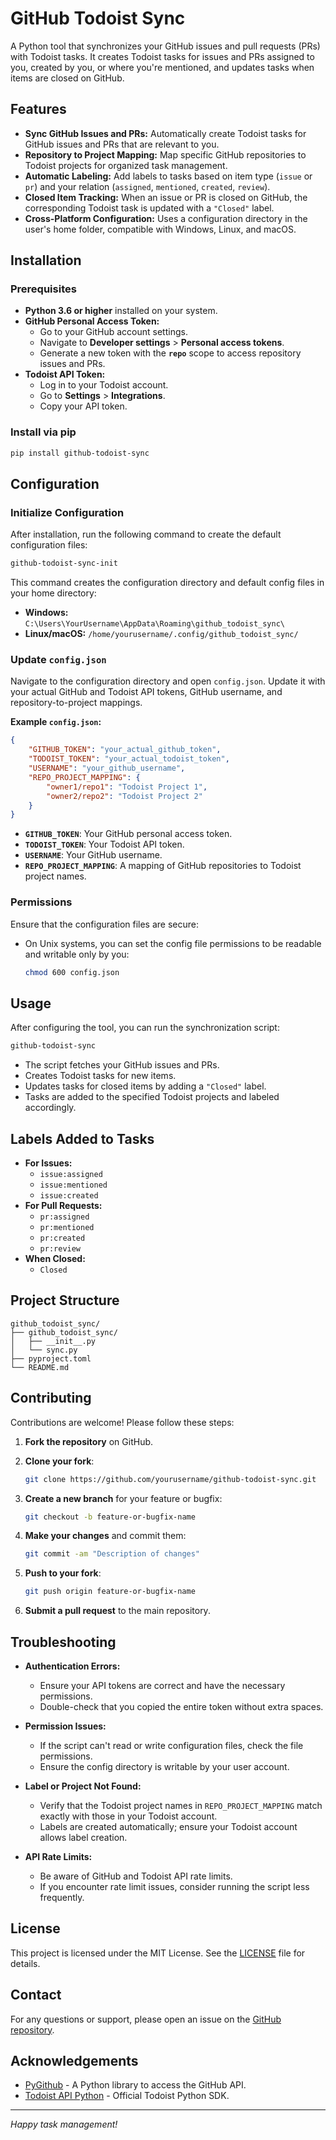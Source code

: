 # GitHub Todoist Sync

A Python tool that synchronizes your GitHub issues and pull requests (PRs) with Todoist tasks. It creates Todoist tasks for issues and PRs assigned to you, created by you, or where you're mentioned, and updates tasks when items are closed on GitHub.

## Features

- **Sync GitHub Issues and PRs:** Automatically create Todoist tasks for GitHub issues and PRs that are relevant to you.
- **Repository to Project Mapping:** Map specific GitHub repositories to Todoist projects for organized task management.
- **Automatic Labeling:** Add labels to tasks based on item type (`issue` or `pr`) and your relation (`assigned`, `mentioned`, `created`, `review`).
- **Closed Item Tracking:** When an issue or PR is closed on GitHub, the corresponding Todoist task is updated with a `"Closed"` label.
- **Cross-Platform Configuration:** Uses a configuration directory in the user's home folder, compatible with Windows, Linux, and macOS.

## Installation

### Prerequisites

- **Python 3.6 or higher** installed on your system.
- **GitHub Personal Access Token:**
  - Go to your GitHub account settings.
  - Navigate to **Developer settings** > **Personal access tokens**.
  - Generate a new token with the **`repo`** scope to access repository issues and PRs.
- **Todoist API Token:**
  - Log in to your Todoist account.
  - Go to **Settings** > **Integrations**.
  - Copy your API token.

### Install via pip

```bash
pip install github-todoist-sync
```

## Configuration

### Initialize Configuration

After installation, run the following command to create the default configuration files:

```bash
github-todoist-sync-init
```

This command creates the configuration directory and default config files in your home directory:

- **Windows:** `C:\Users\YourUsername\AppData\Roaming\github_todoist_sync\`
- **Linux/macOS:** `/home/yourusername/.config/github_todoist_sync/`

### Update `config.json`

Navigate to the configuration directory and open `config.json`. Update it with your actual GitHub and Todoist API tokens, GitHub username, and repository-to-project mappings.

**Example `config.json`:**

```json
{
    "GITHUB_TOKEN": "your_actual_github_token",
    "TODOIST_TOKEN": "your_actual_todoist_token",
    "USERNAME": "your_github_username",
    "REPO_PROJECT_MAPPING": {
        "owner1/repo1": "Todoist Project 1",
        "owner2/repo2": "Todoist Project 2"
    }
}
```

- **`GITHUB_TOKEN`**: Your GitHub personal access token.
- **`TODOIST_TOKEN`**: Your Todoist API token.
- **`USERNAME`**: Your GitHub username.
- **`REPO_PROJECT_MAPPING`**: A mapping of GitHub repositories to Todoist project names.

### Permissions

Ensure that the configuration files are secure:

- On Unix systems, you can set the config file permissions to be readable and writable only by you:

  ```bash
  chmod 600 config.json
  ```

## Usage

After configuring the tool, you can run the synchronization script:

```bash
github-todoist-sync
```

- The script fetches your GitHub issues and PRs.
- Creates Todoist tasks for new items.
- Updates tasks for closed items by adding a `"Closed"` label.
- Tasks are added to the specified Todoist projects and labeled accordingly.

## Labels Added to Tasks

- **For Issues:**
  - `issue:assigned`
  - `issue:mentioned`
  - `issue:created`
- **For Pull Requests:**
  - `pr:assigned`
  - `pr:mentioned`
  - `pr:created`
  - `pr:review`
- **When Closed:**
  - `Closed`

## Project Structure

```
github_todoist_sync/
├── github_todoist_sync/
│   ├── __init__.py
│   └── sync.py
├── pyproject.toml
└── README.md
```

## Contributing

Contributions are welcome! Please follow these steps:

1. **Fork the repository** on GitHub.
2. **Clone your fork**:

   ```bash
   git clone https://github.com/yourusername/github-todoist-sync.git
   ```

3. **Create a new branch** for your feature or bugfix:

   ```bash
   git checkout -b feature-or-bugfix-name
   ```

4. **Make your changes** and commit them:

   ```bash
   git commit -am "Description of changes"
   ```

5. **Push to your fork**:

   ```bash
   git push origin feature-or-bugfix-name
   ```

6. **Submit a pull request** to the main repository.

## Troubleshooting

- **Authentication Errors:**
  - Ensure your API tokens are correct and have the necessary permissions.
  - Double-check that you copied the entire token without extra spaces.

- **Permission Issues:**
  - If the script can't read or write configuration files, check the file permissions.
  - Ensure the config directory is writable by your user account.

- **Label or Project Not Found:**
  - Verify that the Todoist project names in `REPO_PROJECT_MAPPING` match exactly with those in your Todoist account.
  - Labels are created automatically; ensure your Todoist account allows label creation.

- **API Rate Limits:**
  - Be aware of GitHub and Todoist API rate limits.
  - If you encounter rate limit issues, consider running the script less frequently.

## License

This project is licensed under the MIT License. See the [LICENSE](LICENSE) file for details.

## Contact

For any questions or support, please open an issue on the [GitHub repository](https://github.com/yourusername/github-todoist-sync/issues).

## Acknowledgements

- [PyGithub](https://github.com/PyGithub/PyGithub) - A Python library to access the GitHub API.
- [Todoist API Python](https://github.com/Doist/todoist-api-python) - Official Todoist Python SDK.

---

*Happy task management!*